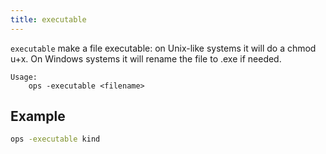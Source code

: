 ```yaml
---
title: executable
---
```


`executable` make a file executable: on Unix-like systems it will do a chmod u+x.
On Windows systems it will rename the file to .exe if needed.

```text
Usage:
    ops -executable <filename>
```
## Example

```bash
ops -executable kind
```